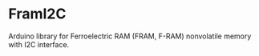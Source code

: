 # FramI2C
Arduino library for Ferroelectric RAM (FRAM, F-RAM) nonvolatile memory with I2C interface.

